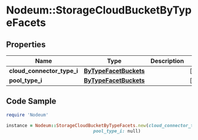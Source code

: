 # Nodeum::StorageCloudBucketByTypeFacets

## Properties

Name | Type | Description | Notes
------------ | ------------- | ------------- | -------------
**cloud_connector_type_i** | [**ByTypeFacetBuckets**](ByTypeFacetBuckets.md) |  | [optional] 
**pool_type_i** | [**ByTypeFacetBuckets**](ByTypeFacetBuckets.md) |  | [optional] 

## Code Sample

```ruby
require 'Nodeum'

instance = Nodeum::StorageCloudBucketByTypeFacets.new(cloud_connector_type_i: null,
                                 pool_type_i: null)
```


